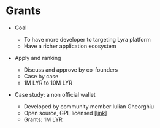 # Grants

* Goal
  * To have more developer to targeting Lyra platform
  * Have a richer application ecosystem

* Apply and ranking
  * Discuss and approve by co-founders
  * Case by case
  * 1M LYR to 10M LYR

* Case study: a non official wallet
  * Developed by community member Iulian Gheorghiu
  * Open source, GPL licensed [[link]](https://github.com/MorgothCreator/lyra-gui-wallet)
  * Grants: 1M LYR



